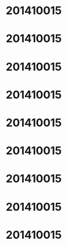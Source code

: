 # 201410015
# 201410015
# 201410015
# 201410015
# 201410015
# 201410015
# 201410015
# 201410015
# 201410015
